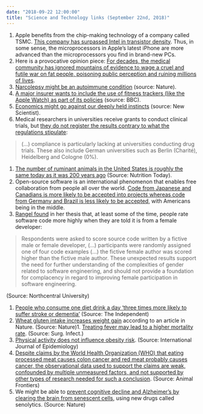 ```yaml
---
date: "2018-09-22 12:00:00"
title: "Science and Technology links (September 22nd, 2018)"
---
```




1. Apple benefits from the chip-making technology of a company called TSMC. [This company has surpassed Intel in transistor density](https://twitter.com/witeken/status/1043206654924337152?s=21). Thus, in some sense, the microprocessors in Apple&rsquo;s latest iPhone are more advanced than the microprocessors you find in brand-new PCs.
1. Here is a provocative opinion piece: [For decades, the medical community has ignored mountains of evidence to wage a cruel and futile war on fat people, poisoning public perception and ruining millions of lives](https://highline.huffingtonpost.com/articles/en/everything-you-know-about-obesity-is-wrong/).
1. [Narcolepsy might be an autoimmune condition](https://www.nature.com/articles/d41586-018-06666-w) (source: Nature).
1. [A major insurer wants to include the use of fitness trackers (like the Apple Watch) as part of its policies](https://www.bbc.com/news/amp/technology-45590293) (source: BBC).
1. [Economics might go against our deeply held instincts](https://www.newscientist.com/article/mg23931961-300-why-your-brain-is-hardwired-to-be-bad-at-economics-and-how-to-fix-it/) (source: New Scientist).
1. Medical researchers in universities receive grants to conduct clinical trials, but [they do not register the results contrary to what the regulations stipulate](https://www.iqwig.de/en/press/press-releases/clinical-trial-investigators-violate-eu-regulations-entries-in-eu-register-are-incomplete.10189.html):<br/>

> (&hellip;) compliance is particularly lacking at universities conducting drug trials. These also include German universities such as Berlin (Charité), Heidelberg and Cologne (0%).
1. [The number of ruminant animals in the United States is roughly the same today as it was 200 years ago](https://journals.lww.com/nutritiontodayonline/Pages/articleviewer.aspx?year=2018&#038;issue=07000&#038;article=00005&#038;type=Fulltext) (Source: Nutrition Today).
1. Open-source software is an international phenomenon that enables free collaboration from people all over the world. [Code from Japanese and Canadians is more likely to be accepted into projects whereas code from Germany and Brazil is less likely to be accepted](https://repository.iiitd.edu.in/jspui/bitstream/handle/123456789/388/IIITD-TR-2016-001.pdf), with Americans being in the middle.
1. [Rangel found](https://search.proquest.com/docview/2030074216) in her thesis that, at least some of the time, people rate software code more highly when they are told it is from a female developer:<br/>

> Respondents were asked to score source code written by a fictive male or female developer, (&hellip;) participants were randomly assigned one of four code examples (&hellip;) the fictive female author was scored higher than the fictive male author. These unexpected results support the need for further understanding of the complexities of gender related to software engineering, and should not provide a foundation for complacency in regard to improving female participation in software engineering.


(Source: Northcentral University)
1. [People who consume one diet drink a day &lsquo;three times more likely to suffer stroke or dementia&rsquo;](https://www.independent.co.uk/news/health/dementia-stroke-consuming-diet-drinks-increases-risk-american-heart-association-journal-a7694251.html) (Source: The Independent)
1. [Wheat gluten intake increases weight gain](https://www.nature.com/articles/ijo2015204) according to an article in Nature. (Source: Nature)1. [Treating fever may lead to a higher mortality rate](https://www.ncbi.nlm.nih.gov/pubmed/16433601/). (Source: Surg. Infect.)
1. [Physical activity does not influence obesity risk](https://academic.oup.com/ije/article/42/6/1831/737866). (Source: International Journal of Epidemiology)
1. [Despite claims by the World Health Organization (WHO) that eating processed meat causes colon cancer and red meat probably causes cancer, the observational data used to support the claims are weak, confounded by multiple unmeasured factors, and not supported by other types of research needed for such a conclusion](https://academic.oup.com/af/article/8/3/5/5048762). (Source: Animal Frontiers)
1. We might be able to [prevent cognitive decline and Alzheimer&rsquo;s by clearing the brain from senescent cells](https://www.nature.com/articles/s41586-018-0543-y), using new drugs called senolytics. (Source: Nature)


